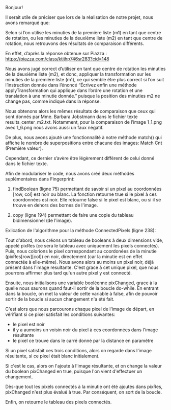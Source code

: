 ﻿Bonjour!

Il serait utile de préciser que lors de la réalisation de notre projet, nous avons remarqué que:

Selon si l’on utilise les minuties de la première liste (m1) en tant que centre de rotation, ou les minuties de la deuxième liste (m2) en tant que centre de rotation, nous retrouvons des résultats de comparaison différents.

En effet, d’après la réponse obtenue sur Piazza : https://piazza.com/class/ktijhp746sr283?cid=148

Nous avons jugé correct d’utiliser en tant que centre de rotation les minuties de la deuxième liste (m2), et donc, appliquer la transformation sur les minuties de la première liste (m1), ce qui semble être plus correct si l’on suit l’instruction donnée dans l’énoncé “Écrivez enfin une méthode applyTransformation qui applique dans l’ordre une rotation et une translation à une minutie donnée.” puisque la position des minuties m2 ne change pas, comme indiqué dans la réponse.

Nous obtenons alors les mêmes résultats de comparaison que ceux qui sont donnés par Mme. Barbara Jobstmann dans le fichier texte results_center_m2.txt. Notamment, pour la comparaison de l’image 1_1.png avec 1_6.png nous avons aussi un faux négatif.

De plus, nous avons ajouté une fonctionnalité à notre méthode match() qui affiche le nombre de superpositions entre chacune des images: Match Cnt (Première valeur).

Cependant, ce dernier s’avère être légèrement différent de celui donné dans le fichier texte.





Afin de modulariser le code, nous avons créé deux méthodes suplémentaires dans Fingerprint:
1. findBoolean (ligne 75) permettant de savoir si un pixel au coordonnées [row, col] est noir ou blanc.
    La fonction retourne true si le pixel à ces coordonnées est noir. Elle retourne false si le pixel est blanc, ou si il se trouve en dehors des bornes de l'image.

2. copy (ligne 194) permettant de faire une copie du tableau bidimensionnel (de l'image).






Exlication de l'algorithme pour la méthode ConnectedPixels (ligne 238):

Tout d'abord, nous créons un tableau de booleans à deux dimensions vide, appelé pixRes (ce sera le tableau avec uniquement les pixels connectés).
Puis, nous colorions le pixel correspondant au coordonées de la minutie (pixRes[row][col]) en noir, directement (car la minutie est en effet connectée à elle-même).
Nous avons alors au moins un pixel noir, déjà présent dans l'image resultante. 
C'est grace à cet unique pixel, que nous pourrons affirmer plus tard qu'un autre pixel y est connecté.

Ensuite, nous initialisons une variable booléenne pixChanged, grace à la quelle nous saurons quand faut-il sortir de la boucle do-while.
En entrant dans la boucle, on met la valeur de cette variable à false, afin de pouvoir sortir de la boucle si aucun changement n'a été fait.

C'est alors que nous parcourons chaque pixel de l'image de départ, en vérifiant si ce pixel satisfait les conditions suivantes:
- le pixel est noir
- il y a aumoins un voisin noir du pixel à ces coordonnées dans l'image résultante
- le pixel ce trouve dans le carré donné par la distance en paramètre

Si un pixel satisfait ces trois conditions, alors on regarde dans l'image résultante, si ce pixel était blanc initialement.

Si c'est le cas, alors on l'ajoute à l'image résultante, et on change la valeur du boolean pixChanged en true, puisque l'on vient d'effectuer un changement.

Dès-que tout les pixels connectés à la minutie ont été ajoutés dans pixRes, pixChanged n'est plus évalué à true. Par conséquent, on sort de la boucle.

Enfin, on retourne le tableau des pixels connectés.

